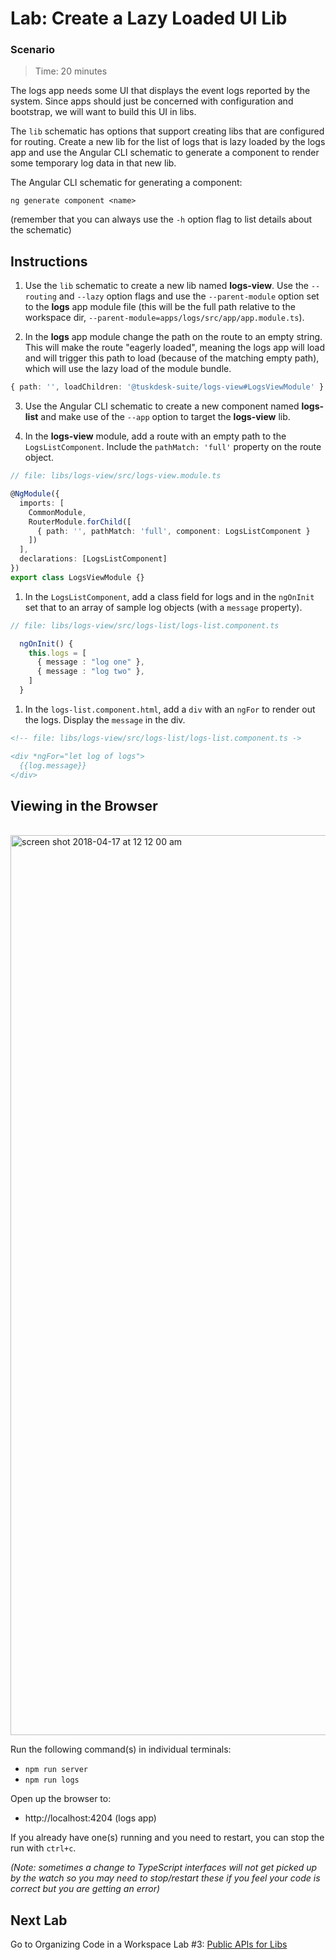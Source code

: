 # Lab: Create a Lazy Loaded UI Lib

### Scenario

>  Time: 20 minutes

The logs app needs some UI that displays the event logs reported by the system. Since apps should just be concerned with configuration and bootstrap, we will want to build this UI in libs.

The `lib` schematic has options that support creating libs that are configured for routing. Create a new lib for the list of logs that is lazy loaded by the logs app and use the Angular CLI schematic to generate a component to render some temporary log data in that new lib.

The Angular CLI schematic for generating a component:
```console
ng generate component <name>
```
(remember that you can always use the `-h` option flag to list details about the schematic)

## Instructions
1. Use the `lib` schematic to create a new lib named **logs-view**. Use the `--routing` and `--lazy` option flags and use the `--parent-module` option set to the **logs** app module file (this will be the full path relative to the workspace dir, `--parent-module=apps/logs/src/app/app.module.ts`).

1. In the **logs** app module change the path on the route to an empty string. This will make the route "eagerly loaded", meaning the logs app will load and will trigger this path to load (because of the matching empty path), which will use the lazy load of the module bundle.
```typescript
{ path: '', loadChildren: '@tuskdesk-suite/logs-view#LogsViewModule' }
```

3. Use the Angular CLI schematic to create a new component named **logs-list** and make use of the `--app` option to target the **logs-view** lib.

1. In the **logs-view** module, add a route with an empty path to the `LogsListComponent`. Include the `pathMatch: 'full'` property on the route object.

```ts
// file: libs/logs-view/src/logs-view.module.ts

@NgModule({
  imports: [
    CommonModule, 
    RouterModule.forChild([
      { path: '', pathMatch: 'full', component: LogsListComponent }
    ])
  ],
  declarations: [LogsListComponent]
})
export class LogsViewModule {}
```

1. In the `LogsListComponent`, add a class field for logs and in the `ngOnInit` set that to an array of sample log objects (with a `message` property).

```ts
// file: libs/logs-view/src/logs-list/logs-list.component.ts

  ngOnInit() {
    this.logs = [
      { message : "log one" },
      { message : "log two" },
    ]
  }
```

1. In the `logs-list.component.html`, add a `div` with an `ngFor` to render out the logs. Display the `message` in the div.

  ```html
  <!-- file: libs/logs-view/src/logs-list/logs-list.component.ts ->

  <div *ngFor="let log of logs">
    {{log.message}}
  </div>
  ```

## Viewing in the Browser

<br/>

<img width="1440" alt="screen shot 2018-04-17 at 12 12 00 am" src="https://user-images.githubusercontent.com/210413/38851708-05c87bb6-41d4-11e8-8f1f-971dbfe566fc.png">


Run the following command(s) in individual terminals:
- `npm run server`
- `npm run logs`

Open up the browser to:
- http://localhost:4204 (logs app)

If you already have one(s) running and you need to restart, you can stop the run with `ctrl+c`.

*(Note: sometimes a change to TypeScript interfaces will not get picked up by the watch so you may need to stop/restart these if you feel your code is correct but you are getting an error)*

## Next Lab
Go to Organizing Code in a Workspace Lab #3: [Public APIs for Libs](lab-3.md)

